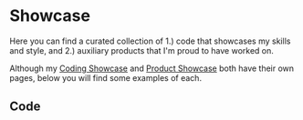 # Showcase
Here you can find a curated collection of 1.) code that showcases my skills and style, and 2.) auxiliary products that I'm proud to have worked on.

Although my [Coding Showcase](https://github.com/MelleStarke/Showcase/Code) and [Product Showcase](https://github.com/MelleStarke/Showcase/Products) both have their own pages, below you will find some examples of each.

## Code

